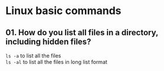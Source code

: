# Linux basic commands

## 01. How do you list all files in a directory, including hidden files?
`ls -a` to list all the files <br/>
`ls -al` to list all the files in long list format
